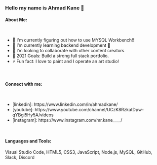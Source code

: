 ### Hello my name is Ahmad Kane 👋


#### About Me:
<br>
<ul>
<li>🔭 I'm currently figuring out how to use MYSQL Workbench!!
<li>🌱 I’m currently learning backend development 🤣
<li>👯 I’m looking to collaborate with other content creators
<li>🥅 2021 Goals: Build a strong full stack portfolio.
<li>⚡ Fun fact: I love to paint and I operate an art studio!
</ul>
<br>

#### Connect with me:
<br>
<ul>
<li>[linkedin]: https://www.linkedin.com/in/ahmadkane/
<li>[youtube]: https://www.youtube.com/channel/UCzK8RzkatDpw-qYBgi5Hy5A/videos
<li>[instagram]: https://www.instagram.com/mr.kane____/
</ul>
<br>

#### Languages and Tools:
Visual Studio Code, HTML5, CSS3, JavaScript, Node.js, MySQL, GitHub, Slack, Discord


